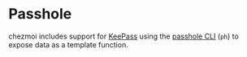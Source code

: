 # Passhole

chezmoi includes support for [KeePass][keepass] using the [passhole CLI][cli]
(`ph`) to expose data as a template function.

[keepass]: https://keepass.info/
[cli]: https://github.com/Evidlo/passhole
